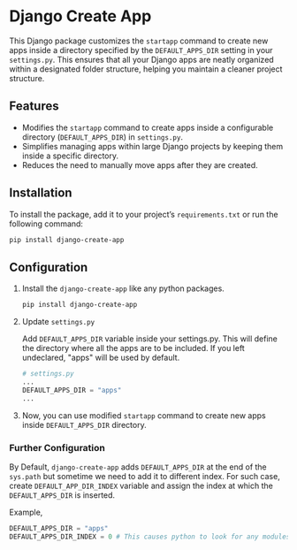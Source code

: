 # Django Create App

This Django package customizes the `startapp` command to create new apps inside a directory specified by the `DEFAULT_APPS_DIR` setting in your `settings.py`. This ensures that all your Django apps are neatly organized within a designated folder structure, helping you maintain a cleaner project structure.

## Features

-   Modifies the `startapp` command to create apps inside a configurable directory (`DEFAULT_APPS_DIR`) in `settings.py`.
-   Simplifies managing apps within large Django projects by keeping them inside a specific directory.
-   Reduces the need to manually move apps after they are created.

## Installation

To install the package, add it to your project’s `requirements.txt` or run the following command:

```bash
pip install django-create-app
```

## Configuration

1. Install the `django-create-app` like any python packages.

    ```sh
    pip install django-create-app
    ```

2. Update `settings.py`

    Add `DEFAULT_APPS_DIR` variable inside your settings.py. This will define the directory where all the apps are to be included. If you left undeclared, "apps" will be used by default.

    ```python
    # settings.py
    ...
    DEFAULT_APPS_DIR = "apps"
    ...
    ```

3. Now, you can use modified `startapp` command to create new apps inside `DEFAULT_APPS_DIR` directory.

### Further Configuration

By Default, `django-create-app` adds `DEFAULT_APPS_DIR` at the end of the `sys.path` but sometime we need to add it to different index. For such case, create `DEFAULT_APP_DIR_INDEX` variable and assign the index at which the `DEFAULT_APPS_DIR` is inserted.

Example,

```python
DEFAULT_APPS_DIR = "apps"
DEFAULT_APPS_DIR_INDEX = 0 # This causes python to look for any modules or packages inside "apps" directory first.
```
